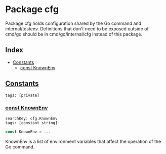 # Package cfg

Package cfg holds configuration shared by the Go command and internal/testenv. Definitions that don't need to be exposed outside of cmd/go should be in cmd/go/internal/cfg instead of this package. 

## Index

* [Constants](#const)
    * [const KnownEnv](#KnownEnv)


## <a id="const" href="#const">Constants</a>

```
tags: [private]
```

### <a id="KnownEnv" href="#KnownEnv">const KnownEnv</a>

```
searchKey: cfg.KnownEnv
tags: [constant string]
```

```Go
const KnownEnv = ...
```

KnownEnv is a list of environment variables that affect the operation of the Go command. 


